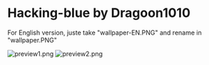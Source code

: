 # Hacking-blue by Dragoon1010

For English version, juste take "wallpaper-EN.PNG" and rename in "wallpaper.PNG"

![preview1.png](https://github.com/Dragoon1010/vitashell-themes/blob/master/themes/hacking-blue%5EDragoon1010/preview1.jpg)
![preview2.png](https://github.com/Dragoon1010/vitashell-themes/blob/master/themes/hacking-blue%5EDragoon1010/preview2.jpg)
